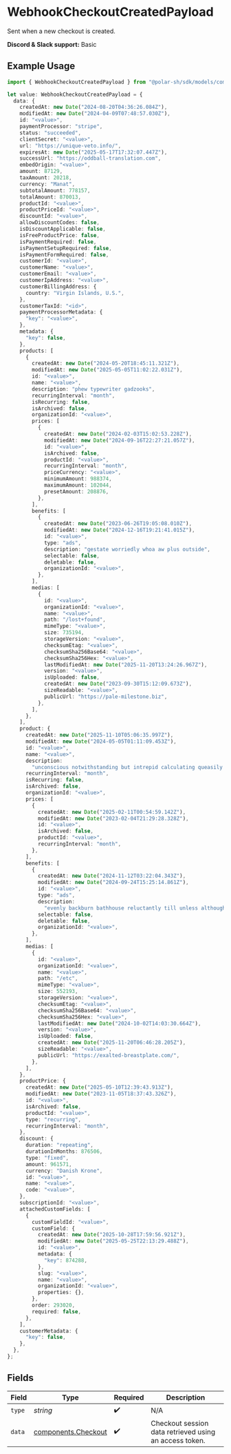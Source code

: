 # WebhookCheckoutCreatedPayload

Sent when a new checkout is created.

**Discord & Slack support:** Basic

## Example Usage

```typescript
import { WebhookCheckoutCreatedPayload } from "@polar-sh/sdk/models/components/webhookcheckoutcreatedpayload.js";

let value: WebhookCheckoutCreatedPayload = {
  data: {
    createdAt: new Date("2024-08-20T04:36:26.084Z"),
    modifiedAt: new Date("2024-04-09T07:48:57.030Z"),
    id: "<value>",
    paymentProcessor: "stripe",
    status: "succeeded",
    clientSecret: "<value>",
    url: "https://unique-veto.info/",
    expiresAt: new Date("2025-05-17T17:32:07.447Z"),
    successUrl: "https://oddball-translation.com",
    embedOrigin: "<value>",
    amount: 87129,
    taxAmount: 20218,
    currency: "Manat",
    subtotalAmount: 778157,
    totalAmount: 870013,
    productId: "<value>",
    productPriceId: "<value>",
    discountId: "<value>",
    allowDiscountCodes: false,
    isDiscountApplicable: false,
    isFreeProductPrice: false,
    isPaymentRequired: false,
    isPaymentSetupRequired: false,
    isPaymentFormRequired: false,
    customerId: "<value>",
    customerName: "<value>",
    customerEmail: "<value>",
    customerIpAddress: "<value>",
    customerBillingAddress: {
      country: "Virgin Islands, U.S.",
    },
    customerTaxId: "<id>",
    paymentProcessorMetadata: {
      "key": "<value>",
    },
    metadata: {
      "key": false,
    },
    products: [
      {
        createdAt: new Date("2024-05-20T18:45:11.321Z"),
        modifiedAt: new Date("2025-05-05T11:02:22.031Z"),
        id: "<value>",
        name: "<value>",
        description: "phew typewriter gadzooks",
        recurringInterval: "month",
        isRecurring: false,
        isArchived: false,
        organizationId: "<value>",
        prices: [
          {
            createdAt: new Date("2024-02-03T15:02:53.228Z"),
            modifiedAt: new Date("2024-09-16T22:27:21.057Z"),
            id: "<value>",
            isArchived: false,
            productId: "<value>",
            recurringInterval: "month",
            priceCurrency: "<value>",
            minimumAmount: 988374,
            maximumAmount: 102044,
            presetAmount: 208876,
          },
        ],
        benefits: [
          {
            createdAt: new Date("2023-06-26T19:05:08.010Z"),
            modifiedAt: new Date("2024-12-16T19:21:41.015Z"),
            id: "<value>",
            type: "ads",
            description: "gestate worriedly whoa aw plus outside",
            selectable: false,
            deletable: false,
            organizationId: "<value>",
          },
        ],
        medias: [
          {
            id: "<value>",
            organizationId: "<value>",
            name: "<value>",
            path: "/lost+found",
            mimeType: "<value>",
            size: 735194,
            storageVersion: "<value>",
            checksumEtag: "<value>",
            checksumSha256Base64: "<value>",
            checksumSha256Hex: "<value>",
            lastModifiedAt: new Date("2025-11-20T13:24:26.967Z"),
            version: "<value>",
            isUploaded: false,
            createdAt: new Date("2023-09-30T15:12:09.673Z"),
            sizeReadable: "<value>",
            publicUrl: "https://pale-milestone.biz",
          },
        ],
      },
    ],
    product: {
      createdAt: new Date("2025-11-10T05:06:35.997Z"),
      modifiedAt: new Date("2024-05-05T01:11:09.453Z"),
      id: "<value>",
      name: "<value>",
      description:
        "unconscious notwithstanding but intrepid calculating queasily ha intensely settle",
      recurringInterval: "month",
      isRecurring: false,
      isArchived: false,
      organizationId: "<value>",
      prices: [
        {
          createdAt: new Date("2025-02-11T00:54:59.142Z"),
          modifiedAt: new Date("2023-02-04T21:29:28.328Z"),
          id: "<value>",
          isArchived: false,
          productId: "<value>",
          recurringInterval: "month",
        },
      ],
      benefits: [
        {
          createdAt: new Date("2024-11-12T03:22:04.343Z"),
          modifiedAt: new Date("2024-09-24T15:25:14.861Z"),
          id: "<value>",
          type: "ads",
          description:
            "evenly backburn bathhouse reluctantly till unless although towards contractor unsteady",
          selectable: false,
          deletable: false,
          organizationId: "<value>",
        },
      ],
      medias: [
        {
          id: "<value>",
          organizationId: "<value>",
          name: "<value>",
          path: "/etc",
          mimeType: "<value>",
          size: 552193,
          storageVersion: "<value>",
          checksumEtag: "<value>",
          checksumSha256Base64: "<value>",
          checksumSha256Hex: "<value>",
          lastModifiedAt: new Date("2024-10-02T14:03:30.664Z"),
          version: "<value>",
          isUploaded: false,
          createdAt: new Date("2025-11-20T06:46:28.205Z"),
          sizeReadable: "<value>",
          publicUrl: "https://exalted-breastplate.com/",
        },
      ],
    },
    productPrice: {
      createdAt: new Date("2025-05-10T12:39:43.913Z"),
      modifiedAt: new Date("2023-11-05T18:37:43.326Z"),
      id: "<value>",
      isArchived: false,
      productId: "<value>",
      type: "recurring",
      recurringInterval: "month",
    },
    discount: {
      duration: "repeating",
      durationInMonths: 876506,
      type: "fixed",
      amount: 961571,
      currency: "Danish Krone",
      id: "<value>",
      name: "<value>",
      code: "<value>",
    },
    subscriptionId: "<value>",
    attachedCustomFields: [
      {
        customFieldId: "<value>",
        customField: {
          createdAt: new Date("2025-10-28T17:59:56.921Z"),
          modifiedAt: new Date("2025-05-25T22:13:29.488Z"),
          id: "<value>",
          metadata: {
            "key": 874288,
          },
          slug: "<value>",
          name: "<value>",
          organizationId: "<value>",
          properties: {},
        },
        order: 293020,
        required: false,
      },
    ],
    customerMetadata: {
      "key": false,
    },
  },
};
```

## Fields

| Field                                                      | Type                                                       | Required                                                   | Description                                                |
| ---------------------------------------------------------- | ---------------------------------------------------------- | ---------------------------------------------------------- | ---------------------------------------------------------- |
| `type`                                                     | *string*                                                   | :heavy_check_mark:                                         | N/A                                                        |
| `data`                                                     | [components.Checkout](../../models/components/checkout.md) | :heavy_check_mark:                                         | Checkout session data retrieved using an access token.     |